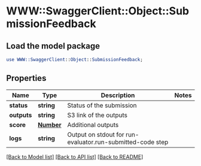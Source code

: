 # WWW::SwaggerClient::Object::SubmissionFeedback

## Load the model package
```perl
use WWW::SwaggerClient::Object::SubmissionFeedback;
```

## Properties
Name | Type | Description | Notes
------------ | ------------- | ------------- | -------------
**status** | **string** | Status of the submission | 
**outputs** | **string** | S3 link of the outputs | 
**score** | [**Number**](Number.md) | Additional outputs | 
**logs** | **string** | Output on stdout for run-evaluator.run-submitted-code step | 

[[Back to Model list]](../README.md#documentation-for-models) [[Back to API list]](../README.md#documentation-for-api-endpoints) [[Back to README]](../README.md)


